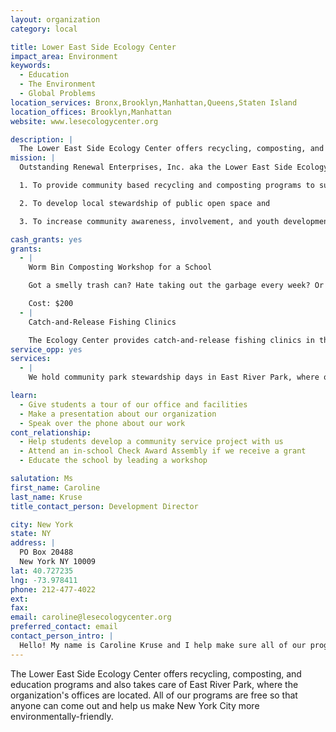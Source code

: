 ```yaml
---
layout: organization
category: local

title: Lower East Side Ecology Center
impact_area: Environment
keywords: 
  - Education
  - The Environment
  - Global Problems
location_services: Bronx,Brooklyn,Manhattan,Queens,Staten Island
location_offices: Brooklyn,Manhattan
website: www.lesecologycenter.org

description: |
  The Lower East Side Ecology Center offers recycling, composting, and education programs and also takes care of East River Park, where the organization's offices are located. All of our programs are free so that anyone can come out and help us make New York City more environmentally-friendly.
mission: |
  Outstanding Renewal Enterprises, Inc. aka the Lower East Side Ecology Center has had three main objectives since its inception in 1987: 

  1. To provide community based recycling and composting programs to supplement existing NYC curbside programs, 

  2. To develop local stewardship of public open space and 

  3. To increase community awareness, involvement, and youth development through environmental education programs. 

cash_grants: yes
grants: 
  - |
    Worm Bin Composting Workshop for a School

    Got a smelly trash can? Hate taking out the garbage every week? Or want to reduce the amount of trash you produce? Then indoor composting may be for you! Red wiggler worms rapidly eat kitchen scraps transforming all of this “waste” into a useful fertilizer, aka NYC Black Gold that can then be fed to hungry plants and trees! Learn how to set up and maintain a worm bin in your school classroom.

    Cost: $200 
  - |
    Catch-and-Release Fishing Clinics

    The Ecology Center provides catch-and-release fishing clinics in the summer along the banks of the East River. Come and try your hand at fishing and learn about all the fish species swimming in our area. Fishing Supplies for one Fishing Clinic: $20 
service_opp: yes
services: 
  - |
    We hold community park stewardship days in East River Park, where our offices are located. These days involve pulling out weeds and planting new plants, as well as spreading out compost and mulch. These are usually for older children. 

learn: 
  - Give students a tour of our office and facilities
  - Make a presentation about our organization
  - Speak over the phone about our work
cont_relationship: 
  - Help students develop a community service project with us
  - Attend an in-school Check Award Assembly if we receive a grant
  - Educate the school by leading a workshop

salutation: Ms
first_name: Caroline
last_name: Kruse
title_contact_person: Development Director

city: New York
state: NY
address: |
  PO Box 20488  
  New York NY 10009
lat: 40.727235
lng: -73.978411
phone: 212-477-4022
ext: 
fax: 
email: caroline@lesecologycenter.org
preferred_contact: email
contact_person_intro: |
  Hello! My name is Caroline Kruse and I help make sure all of our programs are the best they possibly can be. I have been working at the Lower East Side Ecology Center since 2008 and I have a really fun job!  I get to go out and talk to lots of people about the Ecology Center and also make sure that people who want to participate in our programs can. The Ecology Center has worked with Common Cents in the past, and I am excited to work your guys! 
---
```

The Lower East Side Ecology Center offers recycling, composting, and education programs and also takes care of East River Park, where the organization's offices are located. All of our programs are free so that anyone can come out and help us make New York City more environmentally-friendly.